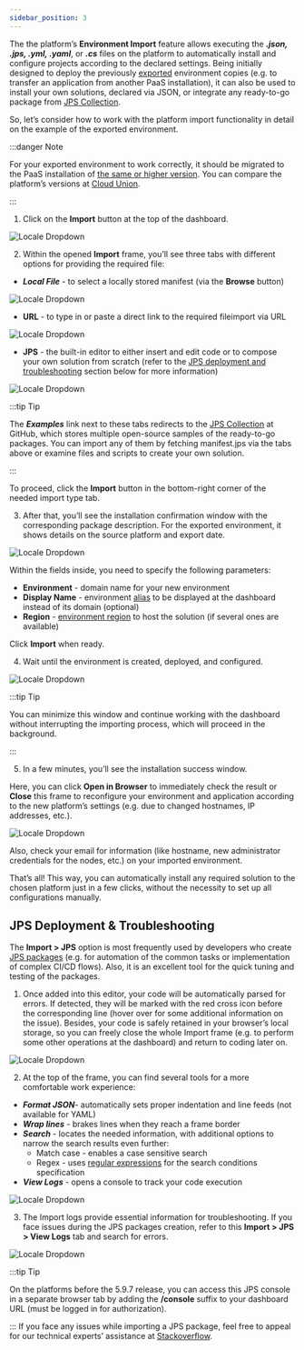 ```yaml
---
sidebar_position: 3
---
```


The the platform’s **Environment Import** feature allows executing the **_.json, .jps, .yml, .yaml_**, or **_.cs_** files on the platform to automatically install and configure projects according to the declared settings. Being initially designed to deploy the previously [exported](/docs/EnvironmentManagement/Environment%20Export%20and%20Import/Environment%20Export) environment copies (e.g. to transfer an application from another PaaS installation), it can also be used to install your own solutions, declared via JSON, or integrate any ready-to-go package from [JPS Collection](https://github.com/jelastic-jps).

So, let’s consider how to work with the platform import functionality in detail on the example of the exported environment.

:::danger Note

For your exported environment to work correctly, it should be migrated to the PaaS installation of <u>the same or higher version</u>. You can compare the platform’s versions at [Cloud Union](https://cloudmydc.com/).

:::

1. Click on the **Import** button at the top of the dashboard.

<div style={{
    display:'flex',
    justifyContent: 'center',
    margin: '0 0 1rem 0'
}}>

![Locale Dropdown](./img/ImportEnvironment/01-paas-main-buttons.png)

</div>

2. Within the opened **Import** frame, you’ll see three tabs with different options for providing the required file:

- **_Local File_** - to select a locally stored manifest (via the **Browse** button)

<div style={{
    display:'flex',
    justifyContent: 'center',
    margin: '0 0 1rem 0'
}}>

![Locale Dropdown](./img/ImportEnvironment/02-import-via-local-file.png)

</div>

- **URL** - to type in or paste a direct link to the required fileimport via URL

<div style={{
    display:'flex',
    justifyContent: 'center',
    margin: '0 0 1rem 0'
}}>

![Locale Dropdown](./img/ImportEnvironment/03-import-via-url.png)

</div>

- **JPS** - the built-in editor to either insert and edit code or to compose your own solution from scratch (refer to the [JPS deployment and troubleshooting](/docs/EnvironmentManagement/Environment%20Export%20and%20Import/Environment%20Import#jps-deployment--troubleshooting) section below for more information)

<div style={{
    display:'flex',
    justifyContent: 'center',
    margin: '0 0 1rem 0'
}}>

![Locale Dropdown](./img/ImportEnvironment/04-import-via-jps.png)

</div>

:::tip Tip

The **_Examples_** link next to these tabs redirects to the [JPS Collection](https://github.com/jelastic-jps) at GitHub, which stores multiple open-source samples of the ready-to-go packages. You can import any of them by fetching manifest.jps via the tabs above or examine files and scripts to create your own solution.

:::

To proceed, click the **Import** button in the bottom-right corner of the needed import type tab.

3. After that, you’ll see the installation confirmation window with the corresponding package description. For the exported environment, it shows details on the source platform and export date.

<div style={{
    display:'flex',
    justifyContent: 'center',
    margin: '0 0 1rem 0'
}}>

![Locale Dropdown](./img/ImportEnvironment/05-confirm-environment-import.png)

</div>

Within the fields inside, you need to specify the following parameters:

- **Environment** - domain name for your new environment
- **Display Name** - environment [alias](/docs/EnvironmentManagement/Environment%20Aliases) to be displayed at the dashboard instead of its domain (optional)
- **Region** - [environment region](/docs/EnvironmentManagement/Environment%20Regions/Choosing%20a%20Region) to host the solution (if several ones are available)

Click **Import** when ready.

4. Wait until the environment is created, deployed, and configured.

<div style={{
    display:'flex',
    justifyContent: 'center',
    margin: '0 0 1rem 0'
}}>

![Locale Dropdown](./img/ImportEnvironment/06-deploying-imported-environment.png)

</div>

:::tip Tip

You can minimize this window and continue working with the dashboard without interrupting the importing process, which will proceed in the background.

:::

5. In a few minutes, you’ll see the installation success window.

Here, you can click **Open in Browser** to immediately check the result or **Close** this frame to reconfigure your environment and application according to the new platform’s settings (e.g. due to changed hostnames, IP addresses, etc.).

<div style={{
    display:'flex',
    justifyContent: 'center',
    margin: '0 0 1rem 0'
}}>

![Locale Dropdown](./img/ImportEnvironment/07-environment-successfully-imported.png)

</div>

Also, check your email for information (like hostname, new administrator credentials for the nodes, etc.) on your imported environment.

That’s all! This way, you can automatically install any required solution to the chosen platform just in a few clicks, without the necessity to set up all configurations manually.

## JPS Deployment & Troubleshooting

The **Import > JPS** option is most frequently used by developers who create [JPS packages](/docs/Deployment%20Tools/Cloud%20Scripting%20&%20JPS/JPS%20Overview) (e.g. for automation of the common tasks or implementation of complex CI/CD flows). Also, it is an excellent tool for the quick tuning and testing of the packages.

1. Once added into this editor, your code will be automatically parsed for errors. If detected, they will be marked with the red cross icon before the corresponding line (hover over for some additional information on the issue). Besides, your code is safely retained in your browser’s local storage, so you can freely close the whole Import frame (e.g. to perform some other operations at the dashboard) and return to coding later on.

<div style={{
    display:'flex',
    justifyContent: 'center',
    margin: '0 0 1rem 0'
}}>

![Locale Dropdown](./img/ImportEnvironment/08-jps-editor-for-import.png)

</div>

2. At the top of the frame, you can find several tools for a more comfortable work experience:

- **_Format JSON_**- automatically sets proper indentation and line feeds (not available for YAML)
- **_Wrap lines_** - brakes lines when they reach a frame border
- **_Search_** - locates the needed information, with additional options to narrow the search results even further:
  - Match case - enables a case sensitive search
  - Regex - uses [regular expressions](https://en.wikipedia.org/wiki/Regular_expression) for the search conditions specification
- **_View Logs_** - opens a console to track your code execution

<div style={{
    display:'flex',
    justifyContent: 'center',
    margin: '0 0 1rem 0'
}}>

![Locale Dropdown](./img/ImportEnvironment/09-jps-editor-tools-bar.png)

</div>

3. The Import logs provide essential information for troubleshooting. If you face issues during the JPS packages creation, refer to this **Import > JPS > View Logs** tab and search for errors.

<div style={{
    display:'flex',
    justifyContent: 'center',
    margin: '0 0 1rem 0'
}}>

![Locale Dropdown](./img/ImportEnvironment/10-import-logs.png)

</div>

:::tip Tip

On the platforms before the 5.9.7 release, you can access this JPS console in a separate browser tab by adding the **/console** suffix to your dashboard URL (must be logged in for authorization).

:::
If you face any issues while importing a JPS package, feel free to appeal for our technical experts’ assistance at [Stackoverflow](https://stackoverflow.com/questions/tagged/jelastic).
